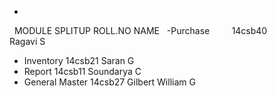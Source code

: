  -
 
  
  MODULE SPLITUP      ROLL.NO              NAME
   -Purchase          14csb40             Ragavi S
   - Inventory        14csb21             Saran G
   - Report           14csb11             Soundarya C   
   - General Master   14csb27             Gilbert William G
     
